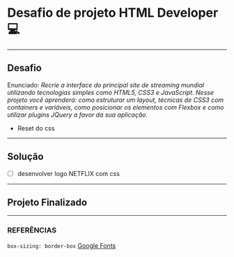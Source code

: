 # Desafio de projeto HTML Developer :computer:
---

## Desafio

Enunciado:
*Recrie a interface do principal site de streaming mundial utilizando tecnologias simples como HTML5, CSS3 e JavaScript. Nesse projeto você aprenderá: como estruturar um layout, técnicas de CSS3 com containers e variáveis, como posicionar os elementos com Flexbox e como utilizar plugins JQuery a favor da sua aplicação.*

- Reset do css
   
---

## Solução
- [ ] desenvolver logo NETFLIX com css
---
## Projeto Finalizado

---
### REFERÊNCIAS

`box-sizing: border-box`
[Google Fonts](https://fonts.google.com/)